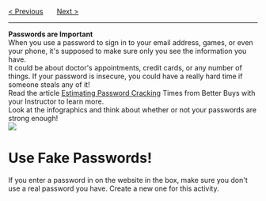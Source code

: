 <a href="/v3/Optional-Challenges/Creating-a-Story.md">&lt; Previous</a>
&nbsp;&nbsp;&nbsp;&nbsp;&nbsp;
<a href="/v3/Optional-Challenges/Password-Protection.md">Next &gt;</a>
<hr>
<b>Passwords are Important</b>
<br>
When you use a password to sign in to your email address, games, or even your phone, it's supposed to make sure only you see the information you have.
<br>
It could be about doctor's appointments, credit cards, or any number of things. If your password is insecure, you could have a really hard time if someone steals any of it!
<br>
Read the article <a href="http://www.betterbuys.com/estimating-password-cracking-times/">Estimating Password Cracking</a> Times from Better Buys with your Instructor to learn more.
<br>
Look at the infographics and think about whether or not your passwords are strong enough!
<br>
<img src="https://user-images.githubusercontent.com/97191004/192304138-2555cac4-91c4-470d-b643-100b7a8e6987.jpeg">
<h1>Use Fake Passwords!</h1>
If you enter a password in on the website in the box, make sure you don't use a real password you have. Create a new one for this activity.
